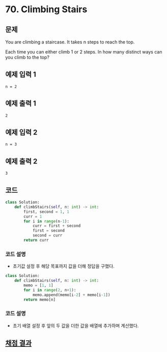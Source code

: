 # 70. Climbing Stairs

## 문제
You are climbing a staircase. It takes n steps to reach the top.

Each time you can either climb 1 or 2 steps. In how many distinct ways can you climb to the top?

## 예제 입력 1
```text
n = 2
```
## 예제 출력 1
```text
2
```
## 예제 입력 2
```text
n = 3
```
## 예제 출력 2
```text
3
```


## 코드
```python
class Solution:
    def climbStairs(self, n: int) -> int:
        first, second = 1, 1
        curr = 1
        for i in range(n-1):
            curr = first + second
            first = second
            second = curr
        return curr
```
### 코드 설명
- 초기값 설정 후 해당 목표까지 값을 더해 정답을 구했다.

```python
class Solution:
    def climbStairs(self, n: int) -> int:
        memo = [1, 1]
        for i in range(2, n+1):
            memo.append(memo[i-2] + memo[i-1])
        return memo[n]
```
### 코드 설명
- 초기 배열 설정 후 앞의 두 값을 더한 값을 배열에 추가하며 계산했다.
## [채점 결과](https://leetcode.com/problems/climbing-stairs/submissions/1436051917)